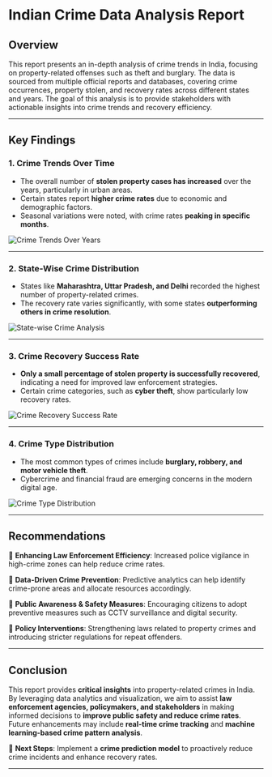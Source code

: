 # Indian Crime Data Analysis Report

## **Overview**
This report presents an in-depth analysis of crime trends in India, focusing on property-related offenses such as theft and burglary. The data is sourced from multiple official reports and databases, covering crime occurrences, property stolen, and recovery rates across different states and years. The goal of this analysis is to provide stakeholders with actionable insights into crime trends and recovery efficiency.

---

## **Key Findings**
### **1. Crime Trends Over Time**
- The overall number of **stolen property cases has increased** over the years, particularly in urban areas.
- Certain states report **higher crime rates** due to economic and demographic factors.
- Seasonal variations were noted, with crime rates **peaking in specific months**. 

![Crime Trends Over Years](https://via.placeholder.com/600x300)

---

### **2. State-Wise Crime Distribution**
- States like **Maharashtra, Uttar Pradesh, and Delhi** recorded the highest number of property-related crimes.
- The recovery rate varies significantly, with some states **outperforming others in crime resolution**.

![State-wise Crime Analysis](https://via.placeholder.com/600x300)

---

### **3. Crime Recovery Success Rate**
- **Only a small percentage of stolen property is successfully recovered**, indicating a need for improved law enforcement strategies.
- Certain crime categories, such as **cyber theft**, show particularly low recovery rates.

![Crime Recovery Success Rate](https://via.placeholder.com/600x300)

---

### **4. Crime Type Distribution**
- The most common types of crimes include **burglary, robbery, and motor vehicle theft**.
- Cybercrime and financial fraud are emerging concerns in the modern digital age.

![Crime Type Distribution](https://via.placeholder.com/600x300)

---

## **Recommendations**
🔹 **Enhancing Law Enforcement Efficiency**: Increased police vigilance in high-crime zones can help reduce crime rates.

🔹 **Data-Driven Crime Prevention**: Predictive analytics can help identify crime-prone areas and allocate resources accordingly.

🔹 **Public Awareness & Safety Measures**: Encouraging citizens to adopt preventive measures such as CCTV surveillance and digital security.

🔹 **Policy Interventions**: Strengthening laws related to property crimes and introducing stricter regulations for repeat offenders.

---

## **Conclusion**
This report provides **critical insights** into property-related crimes in India. By leveraging data analytics and visualization, we aim to assist **law enforcement agencies, policymakers, and stakeholders** in making informed decisions to **improve public safety and reduce crime rates**. Future enhancements may include **real-time crime tracking** and **machine learning-based crime pattern analysis**.

📌 **Next Steps**: Implement a **crime prediction model** to proactively reduce crime incidents and enhance recovery rates.

---
